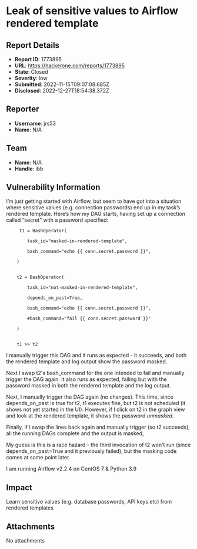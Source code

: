 # Leak of sensitive values to Airflow rendered template

## Report Details
- **Report ID**: 1773895
- **URL**: https://hackerone.com/reports/1773895
- **State**: Closed
- **Severity**: low
- **Submitted**: 2022-11-15T09:07:08.685Z
- **Disclosed**: 2022-12-27T18:54:38.372Z

## Reporter
- **Username**: jrs53
- **Name**: N/A

## Team
- **Name**: N/A
- **Handle**: ibb

## Vulnerability Information
I’m just getting started with Airflow, but seem to have got into a situation where sensitive values (e.g. connection passwords) end up in my task’s rendered template. Here’s how my DAG starts, having set up a connection called “secret” with a password specified: 

```
     t1 = BashOperator( 

        task_id="masked-in-rendered-template", 

        bash_command="echo {{ conn.secret.password }}", 

    ) 
        

    t2 = BashOperator( 

        task_id="not-masked-in-rendered-template", 

        depends_on_past=True, 

        bash_command="echo {{ conn.secret.password }}",         

        #bash_command="fail {{ conn.secret.password }}" 

    ) 


    t1 >> t2 
```
 

I manually trigger this DAG and it runs as expected - it succeeds, and both the rendered template and log output show the password masked. 

 

Next I swap t2's bash_command for the one intended to fail and manually trigger the DAG again. It also runs as expected, failing but with the password masked in both the rendered template and the log output. 

 

Next, I manually trigger the DAG again (no changes). This time, since depends_on_past is true for t2, t1 executes fine, but t2 is not scheduled (it shows not yet started in the UI). However, if I click on t2 in the graph view and look at the rendered template, it shows the password *unmasked*. 

 

Finally, if I swap the lines back again and manually trigger (so t2 succeeds), all the running DAGs complete and the output is masked, 

 

My guess is this is a race hazard - the third invocation of t2 won't run (since depends_on_past=True and it previously failed), but the masking code comes at some point later. 

 

I am running Airflow v2.2.4 on CentOS 7 & Python 3.9

## Impact

Learn sensitive values (e.g. database passwords, API keys etc) from rendered templates

## Attachments
No attachments
